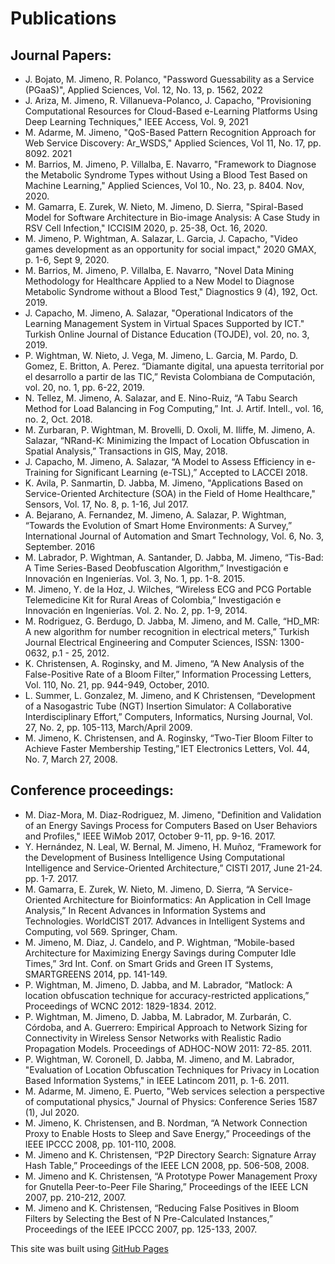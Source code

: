 # Publications

## Journal Papers:
- J. Bojato, M. Jimeno, R. Polanco, "Password Guessability as a Service (PGaaS)", Applied Sciences, Vol. 12, No. 13, p. 1562, 2022 
- J. Ariza, M. Jimeno, R. Villanueva-Polanco, J. Capacho, "Provisioning Computational Resources for Cloud-Based e-Learning Platforms Using Deep Learning Techniques," IEEE Access, Vol. 9, 2021 
- M. Adarme, M. Jimeno, "QoS-Based Pattern Recognition Approach for Web Service Discovery: Ar_WSDS," Applied Sciences, Vol 11, No. 17, pp. 8092. 2021 
- M. Barrios, M. Jimeno, P. Villalba, E. Navarro, "Framework to Diagnose the Metabolic Syndrome Types without Using a Blood Test Based on Machine Learning," Applied Sciences, Vol 10., No. 23, p. 8404. Nov, 2020. 
- M. Gamarra, E. Zurek, W. Nieto, M. Jimeno, D. Sierra, "Spiral-Based Model for Software Architecture in Bio-image Analysis: A Case Study in RSV Cell Infection," ICCISIM 2020, p. 25-38, Oct. 16, 2020. 
- M. Jimeno, P. Wightman, A. Salazar, L. Garcia, J. Capacho, "Video games development as an opportunity for social impact," 2020 GMAX, p. 1-6, Sept 9, 2020. 
- M. Barrios, M. Jimeno, P. Villalba, E. Navarro, "Novel Data Mining Methodology for Healthcare Applied to a New Model to Diagnose Metabolic Syndrome without a Blood Test," Diagnostics 9 (4), 192, Oct. 2019. 
- J. Capacho, M. Jimeno, A. Salazar, "Operational Indicators of the Learning Management System in Virtual Spaces Supported by ICT." Turkish Online Journal of Distance Education (TOJDE), vol. 20, no. 3, 2019. 
- P. Wightman, W. Nieto, J. Vega, M. Jimeno, L. Garcia, M. Pardo, D. Gomez, E. Britton, A. Perez. “Diamante digital, una apuesta territorial por el desarrollo a partir de las TIC,” Revista Colombiana de Computación, vol. 20, no. 1, pp. 6-22, 2019.  
- N. Tellez, M. Jimeno, A. Salazar, and E. Nino-Ruiz, “A Tabu Search Method for Load Balancing in Fog Computing,” Int. J. Artif. Intell., vol. 16, no. 2, Oct. 2018. 
- M. Zurbaran, P. Wightman, M. Brovelli, D. Oxoli, M. Iliffe, M. Jimeno, A. Salazar, “NRand-K: Minimizing the Impact of Location Obfuscation in Spatial Analysis,” Transactions in GIS, May, 2018.  
- J. Capacho, M. Jimeno, A. Salazar, “A Model to Assess Efficiency in e-Training for Significant Learning (e-TSL),” Accepted to LACCEI 2018. 
- K. Avila, P. Sanmartin, D. Jabba, M. Jimeno, "Applications Based on Service-Oriented Architecture (SOA) in the Field of Home Healthcare," Sensors, Vol. 17, No. 8, p. 1-16, Jul 2017. 
- A. Bejarano, A. Fernandez, M. Jimeno, A. Salazar, P. Wightman, “Towards the Evolution of Smart Home Environments: A Survey,” International Journal of Automation and Smart Technology, Vol. 6, No. 3, September. 2016 
- M. Labrador, P. Wightman, A. Santander, D. Jabba, M. Jimeno, “Tis-Bad: A Time Series-Based Deobfuscation Algorithm,” Investigación e Innovación en Ingenierías. Vol. 3, No. 1, pp. 1-8. 2015. 
- M. Jimeno, Y. de la Hoz, J. Wilches, “Wireless ECG and PCG Portable Telemedicine Kit for Rural Areas of Colombia,” Investigación e Innovación en Ingenierías. Vol. 2. No. 2, pp. 1-9, 2014. 
- M. Rodriguez, G. Berdugo, D. Jabba, M. Jimeno, and M. Calle, “HD_MR: A new algorithm for number recognition in electrical meters,” Turkish Journal Electrical Engineering and Computer Sciences, ISSN: 1300-0632, p.1 - 25, 2012. 
- K. Christensen, A. Roginsky, and M. Jimeno, “A New Analysis of the False-Positive Rate of a Bloom Filter,” Information Processing Letters, Vol. 110, No. 21, pp. 944-949, October, 2010. 
- L. Summer, L. Gonzalez, M. Jimeno, and K Christensen, “Development of a Nasogastric Tube (NGT) Insertion Simulator: A Collaborative Interdisciplinary Effort,” Computers, Informatics, Nursing Journal, Vol. 27, No. 2, pp. 105-113, March/April 2009. 
- M. Jimeno, K. Christensen, and A. Roginsky, “Two-Tier Bloom Filter to Achieve Faster Membership Testing,” IET Electronics Letters, Vol. 44, No. 7, March 27, 2008. 

## Conference proceedings:
- M. Diaz-Mora, M. Diaz-Rodriguez, M. Jimeno, "Definition and Validation of an Energy Savings Process for Computers Based on User Behaviors and Profiles," IEEE WiMob 2017, October 9-11, pp. 9-16. 2017. 
- Y. Hernández, N. Leal, W. Bernal, M. Jimeno, H. Muñoz, “Framework for the Development of Business Intelligence Using Computational Intelligence and Service-Oriented Architecture,” CISTI 2017, June 21-24. pp. 1-7. 2017. 
- M. Gamarra, E. Zurek, W. Nieto, M. Jimeno, D. Sierra, “A Service-Oriented Architecture for Bioinformatics: An Application in Cell Image Analysis,” In Recent Advances in Information Systems and Technologies. WorldCIST 2017. Advances in Intelligent Systems and Computing, vol 569. Springer, Cham. 
- M. Jimeno, M. Diaz, J. Candelo, and P. Wightman, “Mobile-based Architecture for Maximizing Energy Savings during Computer Idle Times,” 3rd Int. Conf. on Smart Grids and Green IT Systems, SMARTGREENS 2014, pp. 141-149. 
- P. Wightman, M. Jimeno, D. Jabba, and M. Labrador, “Matlock: A location obfuscation technique for accuracy-restricted applications,” Proceedings of WCNC 2012: 1829-1834. 2012. 
- P. Wightman, M. Jimeno, D. Jabba, M. Labrador, M. Zurbarán, C. Córdoba, and A. Guerrero: Empirical Approach to Network Sizing for Connectivity in Wireless Sensor Networks with Realistic Radio Propagation Models. Proceedings of ADHOC-NOW 2011: 72-85. 2011. 
- P. Wightman, W. Coronell, D. Jabba, M. Jimeno, and M. Labrador, "Evaluation of Location Obfuscation Techniques for Privacy in Location Based Information Systems," in IEEE Latincom 2011, p. 1-6. 2011.  
- M. Adarme, M. Jimeno, E. Puerto, "Web services selection a perspective of computational physics," Journal of Physics: Conference Series 1587 (1), Jul 2020. 
- M. Jimeno, K. Christensen, and B. Nordman, “A Network Connection Proxy to Enable Hosts to Sleep and Save Energy,” Proceedings of the IEEE IPCCC 2008, pp. 101-110, 2008. 
- M. Jimeno and K. Christensen, “P2P Directory Search: Signature Array Hash Table,” Proceedings of the IEEE LCN 2008, pp. 506-508, 2008.  
- M. Jimeno and K. Christensen, “A Prototype Power Management Proxy for Gnutella Peer-to-Peer File Sharing,” Proceedings of the IEEE LCN 2007, pp. 210-212, 2007. 
- M. Jimeno and K. Christensen, “Reducing False Positives in Bloom Filters by Selecting the Best of N Pre-Calculated Instances,” Proceedings of the IEEE IPCCC 2007, pp. 125-133, 2007. 

This site was built using [GitHub Pages](https://pages.github.com/)
